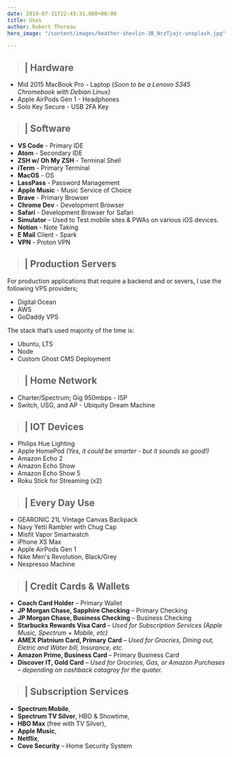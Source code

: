 ```yaml
---
date: 2019-07-31T22:43:31.000+00:00
title: Uses
author: Robert Thoreau
hero_image: "/content/images/heather-shevlin-3B_NrzTjajc-unsplash.jpg"

---
```

> ## | Hardware

* Mid 2015 MacBook Pro - Laptop (_Soon to be a Lenovo S345 Chromebook with Debian Linux)_
* Apple AirPods Gen 1 - Headphones
* Solo Key Secure - USB 2FA Key

> ## | Software

* **VS Code** - Primary IDE
* **Atom** - Secondary IDE
* **ZSH w/ Oh My ZSH** - Terminal Shell
* **iTerm** - Primary Terminal
* **MacOS** - OS
* **LassPass** - Password Management
* **Apple Music** - Music Service of Choice
* **Brave** - Primary Browser
* **Chrome Dev** - Development Browser
* **Safari** - Development Browser for Safari
* **Simulator** - Used to Test mobile sites & PWAs on various iOS devices.
* **Notion** - Note Taking
* **E Mail** Client - Spark
* **VPN** - Proton VPN

> ## | Production Servers

For production applications that require a backend and or severs, I use the following VPS providers;

* Digital Ocean
* AWS
* GoDaddy VPS

The stack that’s used majority of the time is:

* Ubuntu, LTS
* Node
* Custom Ghost CMS Deployment

> ## | Home Network

* Charter/Spectrum; Gig 950mbps - ISP
* Switch, USG, and AP - Ubiquity Dream Machine

> ## | IOT Devices

* Philips Hue Lighting
* Apple HomePod _(Yes, it could be smarter - but it sounds so good!)_
* Amazon Echo 2
* Amazon Echo Show
* Amazon Echo Show 5
* Roku Stick for Streaming (x2)

> ## | Every Day Use

* GEARONIC 21L Vintage Canvas Backpack
* Navy Yetti Rambler with Chug Cap
* Misfit Vapor Smartwatch
* iPhone XS Max
* Apple AirPods Gen 1
* Nike Men's Revolution, Black/Grey
* Nespresso Machine

> ## | Credit Cards & Wallets

* **Coach Card Holder** – Primary Wallet
* **JP Morgan Chase, Sapphire Checking** – Primary Checking
* **JP Morgan Chase, Business Checking** – Business Checking
* **Starbucks Rewards Visa Card** – _Used for Subscription Services (Apple Music, Spectrum + Mobile, etc)_
* **AMEX Platnium Card, Primary Card** – _Used for Grocries, Dining out, Eletric and Water bill, Insurance, etc._
* **Amazon Prime, Business Card** – Primary Business Card
* **Discover IT, Gold Card** – _Used for Grociries, Gas, or Amazon Purchases – depending on cashback catagroy for the quater._

> ## | Subscription Services

* **Spectrum Mobile**,
* **Spectrum TV Silver**, HBO & Showtime,
* **HBO Max** (free with TV Silver),
* **Apple Music**,
* **Netflix**,
* **Cove Security** – Home Security System